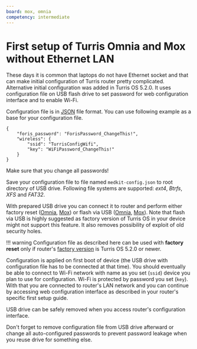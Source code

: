 ```yaml
---
board: mox, omnia
competency: intermediate
---
```

# First setup of Turris Omnia and Mox without Ethernet LAN

These days it is common that laptops do not have Ethernet socket and that can make
initial configuration of Turris router pretty complicated. Alternative initial
configuration was added in Turris OS 5.2.0. It uses configuration file on USB
flash drive to set password for web configuration interface and to enable Wi-Fi.

Configuration file is in [JSON](https://en.wikipedia.org/wiki/JSON) file format.
You can use following example as a base for your configuration file.
```
{
	"foris_password": "ForisPassword_ChangeThis!",
	"wireless": {
		"ssid": "TurrisConfigWifi",
		"key": "WiFiPassword_ChangeThis!"
	}
}
```
Make sure that you change all passwords!

Save your configuration file to file named `medkit-config.json` to root directory
of USB drive. Following file systems are supported: _ext4_, _Btrfs_, _XFS_ and
_FAT32_.

With prepared USB drive you can connect it to router and perform either factory
reset ([Omnia](../../hw/omnia/rescue_modes.md#rollback-to-factory-reset),
[Mox](../../hw/mox/rescue_modes.md#rollback-to-factory-reset)) or flash via USB
([Omnia](../../hw/omnia/rescue_modes.md#re-flash-router),
[Mox](../../hw/mox/rescue_modes.md#re-flash-router)). Note that flash via USB is
highly suggested as factory version of Turris OS in your device might not support
this feature. It also removes possibility of exploit of old security holes.

!!! warning
	Configuration file as described here can be used with __factory reset__ only
	if router's [factory
	version](../tos_versions.md#versions-of-turris-os-provided-from-factory) is
	Turris OS 5.2.0 or newer.

Configuration is applied on first boot of device (the USB drive with configuration
file has to be connected at that time). You should eventually be able to connect
to Wi-Fi network with name as you set (`ssid`) device you plan to use for
configuration. Wi-Fi is protected by password you set (`key`). With that you are
connected to router's LAN network and you can continue by accessing web
configuration interface as described in your router's specific first setup guide.

USB drive can be safely removed when you access router's configuration interface.

Don't forget to remove configuration file from USB drive afterward or change all
auto-configured passwords to prevent password leakage when you reuse drive for
something else.
